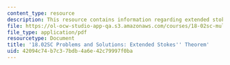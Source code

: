 ```yaml
---
content_type: resource
description: This resource contains information regarding extended stokes' theorem.
file: https://ol-ocw-studio-app-qa.s3.amazonaws.com/courses/18-02sc-multivariable-calculus-fall-2010/42094c74b7c37bdb4a6e42c79997f0ba_MIT18_02SC_we_93_comb.pdf
file_type: application/pdf
resourcetype: Document
title: '18.02SC Problems and Solutions: Extended Stokes'' Theorem'
uid: 42094c74-b7c3-7bdb-4a6e-42c79997f0ba
---
```

